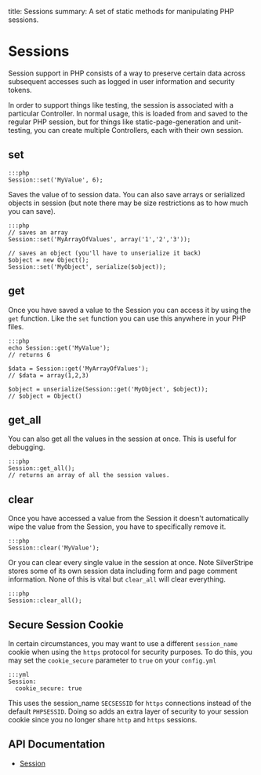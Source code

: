 title: Sessions
summary: A set of static methods for manipulating PHP sessions.

# Sessions

Session support in PHP consists of a way to preserve certain data across subsequent accesses such as logged in user
information and security tokens.

In order to support things like testing, the session is associated with a particular Controller.  In normal usage,
this is loaded from and saved to the regular PHP session, but for things like static-page-generation and
unit-testing, you can create multiple Controllers, each with their own session.
 
## set

	:::php
	Session::set('MyValue', 6);

Saves the value of to session data. You can also save arrays or serialized objects in session (but note there may be 
size restrictions as to how much you can save).

	:::php
	// saves an array
	Session::set('MyArrayOfValues', array('1','2','3'));

	// saves an object (you'll have to unserialize it back)
	$object = new Object();
	Session::set('MyObject', serialize($object));
 
## get

Once you have saved a value to the Session you can access it by using the `get` function. Like the `set` function you 
can use this anywhere in your PHP files.

	:::php
	echo Session::get('MyValue'); 
	// returns 6

	$data = Session::get('MyArrayOfValues'); 
	// $data = array(1,2,3)

	$object = unserialize(Session::get('MyObject', $object)); 
	// $object = Object()

## get_all

You can also get all the values in the session at once. This is useful for debugging.
	
	:::php
	Session::get_all(); 
	// returns an array of all the session values.

## clear

Once you have accessed a value from the Session it doesn't automatically wipe the value from the Session, you have
to specifically remove it. 

	:::php
	Session::clear('MyValue');

Or you can clear every single value in the session at once. Note SilverStripe stores some of its own session data
including form and page comment information. None of this is vital but `clear_all` will clear everything.
	
	:::php
	Session::clear_all();

## Secure Session Cookie

In certain circumstances, you may want to use a different `session_name` cookie when using the `https` protocol for security purposes. To do this, you may set the `cookie_secure` parameter to `true` on your `config.yml`

	:::yml
	Session:
	  cookie_secure: true

This uses the session_name `SECSESSID` for `https` connections instead of the default `PHPSESSID`. Doing so adds an extra layer of security to your session cookie since you no longer share `http` and `https` sessions.


## API Documentation

* [Session](api:SilverStripe\Control\Session)
